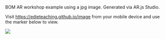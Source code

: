 BOM AR workshop example using a jpg image. Generated via AR.js Studio.

Visit https://edieteaching.github.io/image from your mobile device and use the marker below to view. 

<img src="https://github.com/edieteaching/model/blob/main/image.png">
